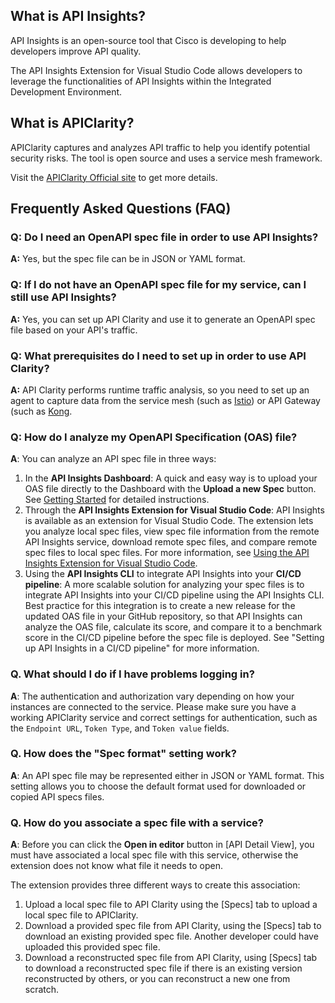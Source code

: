 ## What is API Insights?
API Insights is an open-source tool that Cisco is developing to help developers improve API quality. 

The API Insights Extension for Visual Studio Code allows developers to leverage the functionalities of API Insights within the Integrated Development Environment.

## What is APIClarity?
APIClarity captures and analyzes API traffic to help you identify potential security risks. The tool is open source and uses a service mesh framework.

Visit the [APIClarity Official site](https://apiclarity.io) to get more details.

## Frequently Asked Questions (FAQ)

### Q: Do I need an OpenAPI spec file in order to use API Insights?

**A:** Yes, but the spec file can be in JSON or YAML format.

### Q: If I do not have an OpenAPI spec file for my service, can I still use API Insights?

**A:** Yes, you can set up API Clarity and use it to generate an OpenAPI spec file based on your API's traffic.

### Q: What prerequisites do I need to set up in order to use API Clarity?

**A:** API Clarity performs runtime traffic analysis, so you need to set up an agent to capture data from the service mesh (such as [Istio](https://istio.io/)) or API Gateway (such as [Kong](https://konghq.com/).

### Q: How do I analyze my OpenAPI Specification (OAS) file?

**A**: You can analyze an API spec file in three ways:

1. In the **API Insights Dashboard**: A quick and easy way is to upload your OAS file directly to the Dashboard with the **Upload a new Spec** button. See [Getting Started](/overview/getting-started.md) for detailed instructions.
1. Through the **API Insights Extension for Visual Studio Code**: API Insights is available as an extension for Visual Studio Code. The extension lets you analyze local spec files, view spec file information from the remote API Insights service, download remote spec files, and compare remote spec files to local spec files. For more information, see [Using the API Insights Extension for Visual Studio Code](/guides/vscode-extension.md).
1. Using the **API Insights CLI** to integrate API Insights into your **CI/CD pipeline**: A more scalable solution for analyzing your spec files is to integrate API Insights into your CI/CD pipeline using the API Insights CLI. Best practice for this integration is to create a new release for the updated OAS file in your GitHub repository, so that API Insights can analyze the OAS file, calculate its score, and compare it to a benchmark score in the CI/CD pipeline before the spec file is deployed. See "Setting up API Insights in a CI/CD pipeline" for more information.

### Q. What should I do if I have problems logging in?
**A**: The authentication and authorization vary depending on how your instances are connected to the service. Please make sure you have a working APIClarity service and correct settings for authentication, such as the `Endpoint URL`, `Token Type`, and `Token value` fields.

### Q. How does the "Spec format" setting work?
**A**: An API spec file may be represented either in JSON or YAML format. This setting allows you to choose the default format used for downloaded or copied API specs files.

### Q. How do you associate a spec file with a service?
**A**: Before you can click the **Open in editor** button in [API Detail View], you must have associated a local spec file with this service, otherwise the extension does not know what file it needs to open. 

The extension provides three different ways to create this association:
1. Upload a local spec file to API Clarity using the [Specs] tab to upload a local spec file to APIClarity.
2. Download a provided spec file from API Clarity, using the [Specs] tab to download an existing provided spec file. Another developer could have uploaded this provided spec file.
3. Download a reconstructed spec file from API Clarity, using [Specs] tab to download a reconstructed spec file if there is an existing version reconstructed by others, or you can reconstruct a new one from scratch.
